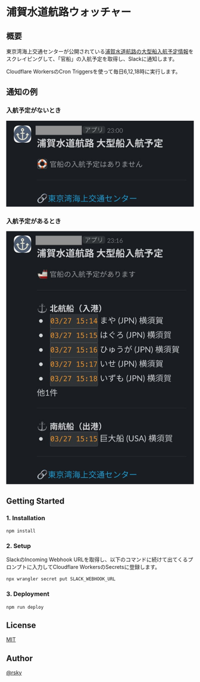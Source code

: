 # 浦賀水道航路ウォッチャー

## 概要

東京湾海上交通センターが公開されている[浦賀水道航路の大型船入航予定情報](https://www6.kaiho.mlit.go.jp/tokyowan/schedule/URAGA/schedule_2.html)をスクレイピングして、「官船」の入航予定を取得し、Slackに通知します。

Cloudflare WorkersのCron Triggersを使って毎日6,12,18時に実行します。

## 通知の例

### 入航予定がないとき

![入航予定なし](./img/not_scheduled.jpg)

### 入航予定があるとき

![入航予定あり](./img/scheduled.jpg)

## Getting Started

### 1. Installation

```
npm install
```

### 2. Setup

SlackのIncoming Webhook URLを取得し、以下のコマンドに続けて出てくるプロンプトに入力してCloudflare WorkersのSecretsに登録します。

```
npx wrangler secret put SLACK_WEBHOOK_URL
```

### 3. Deployment

```
npm run deploy
```


## License

[MIT](./LICENSE.txt)


## Author

[@rsky](https://github.com/rsky)

